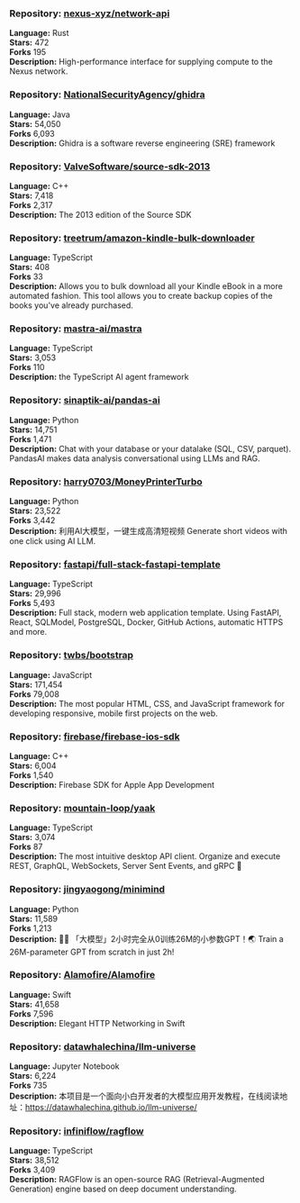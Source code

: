 ### **Repository:** [nexus-xyz/network-api](https://github.com/nexus-xyz/network-api)  

**Language:** Rust  
**Stars:** 472  
**Forks** 195  
**Description:** High-performance interface for supplying compute to the Nexus network.  

### **Repository:** [NationalSecurityAgency/ghidra](https://github.com/NationalSecurityAgency/ghidra)  

**Language:** Java  
**Stars:** 54,050  
**Forks** 6,093  
**Description:** Ghidra is a software reverse engineering (SRE) framework  

### **Repository:** [ValveSoftware/source-sdk-2013](https://github.com/ValveSoftware/source-sdk-2013)  

**Language:** C++  
**Stars:** 7,418  
**Forks** 2,317  
**Description:** The 2013 edition of the Source SDK  

### **Repository:** [treetrum/amazon-kindle-bulk-downloader](https://github.com/treetrum/amazon-kindle-bulk-downloader)  

**Language:** TypeScript  
**Stars:** 408  
**Forks** 33  
**Description:** Allows you to bulk download all your Kindle eBook in a more automated fashion. This tool allows you to create backup copies of the books you've already purchased.  

### **Repository:** [mastra-ai/mastra](https://github.com/mastra-ai/mastra)  

**Language:** TypeScript  
**Stars:** 3,053  
**Forks** 110  
**Description:** the TypeScript AI agent framework  

### **Repository:** [sinaptik-ai/pandas-ai](https://github.com/sinaptik-ai/pandas-ai)  

**Language:** Python  
**Stars:** 14,751  
**Forks** 1,471  
**Description:** Chat with your database or your datalake (SQL, CSV, parquet). PandasAI makes data analysis conversational using LLMs and RAG.  

### **Repository:** [harry0703/MoneyPrinterTurbo](https://github.com/harry0703/MoneyPrinterTurbo)  

**Language:** Python  
**Stars:** 23,522  
**Forks** 3,442  
**Description:** 利用AI大模型，一键生成高清短视频 Generate short videos with one click using AI LLM.  

### **Repository:** [fastapi/full-stack-fastapi-template](https://github.com/fastapi/full-stack-fastapi-template)  

**Language:** TypeScript  
**Stars:** 29,996  
**Forks** 5,493  
**Description:** Full stack, modern web application template. Using FastAPI, React, SQLModel, PostgreSQL, Docker, GitHub Actions, automatic HTTPS and more.  

### **Repository:** [twbs/bootstrap](https://github.com/twbs/bootstrap)  

**Language:** JavaScript  
**Stars:** 171,454  
**Forks** 79,008  
**Description:** The most popular HTML, CSS, and JavaScript framework for developing responsive, mobile first projects on the web.  

### **Repository:** [firebase/firebase-ios-sdk](https://github.com/firebase/firebase-ios-sdk)  

**Language:** C++  
**Stars:** 6,004  
**Forks** 1,540  
**Description:** Firebase SDK for Apple App Development  

### **Repository:** [mountain-loop/yaak](https://github.com/mountain-loop/yaak)  

**Language:** TypeScript  
**Stars:** 3,074  
**Forks** 87  
**Description:** The most intuitive desktop API client. Organize and execute REST, GraphQL, WebSockets, Server Sent Events, and gRPC 🦬  

### **Repository:** [jingyaogong/minimind](https://github.com/jingyaogong/minimind)  

**Language:** Python  
**Stars:** 11,589  
**Forks** 1,213  
**Description:** 🚀🚀 「大模型」2小时完全从0训练26M的小参数GPT！🌏 Train a 26M-parameter GPT from scratch in just 2h!  

### **Repository:** [Alamofire/Alamofire](https://github.com/Alamofire/Alamofire)  

**Language:** Swift  
**Stars:** 41,658  
**Forks** 7,596  
**Description:** Elegant HTTP Networking in Swift  

### **Repository:** [datawhalechina/llm-universe](https://github.com/datawhalechina/llm-universe)  

**Language:** Jupyter Notebook  
**Stars:** 6,224  
**Forks** 735  
**Description:** 本项目是一个面向小白开发者的大模型应用开发教程，在线阅读地址：https://datawhalechina.github.io/llm-universe/  

### **Repository:** [infiniflow/ragflow](https://github.com/infiniflow/ragflow)  

**Language:** TypeScript  
**Stars:** 38,512  
**Forks** 3,409  
**Description:** RAGFlow is an open-source RAG (Retrieval-Augmented Generation) engine based on deep document understanding.  

